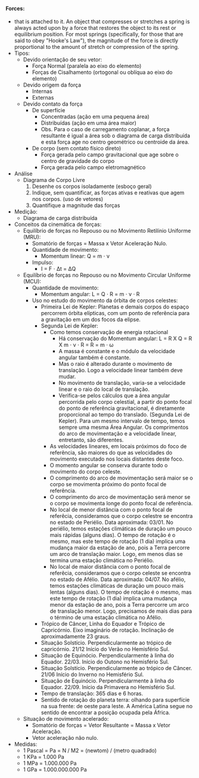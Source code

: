 #### Forces:
- that is attached to it. An object that compresses or stretches a spring is always acted upon by a force that restores the object to its rest or equilibrium position. For most springs (specifically, for those that are said to obey "Hooke's Law"), the magnitude of the force is directly proportional to the amount of stretch or compression of the spring.
- Tipos:
    - Devido orientação de seu vetor:
        - Força Normal (paralela ao eixo do elemento)
        - Forças de Cisalhamento (ortogonal ou oblíqua ao eixo do elemento)
    - Devido origem da força
        - Internas
        - Externas
    - Devido contato da força
        - De superfície
            - Concentradas (ação em uma pequena área)
            - Distribuídas (ação em uma área maior)
            - Obs. Para o caso de carregamento coplanar, a força resultante é igual a área sob o diagrama de carga distribuída e esta força age no centro geométrico ou centroide da área.
        - De corpo (sem contato físico direto)
            - Força gerada pelo campo gravitacional que age sobre o centro de gravidade do corpo
            - Força gerada pelo campo eletromagnético
- Análise
    - Diagrama de Corpo Livre
        1. Desenhe os corpos isoladamente (esboço geral)
        2. Indique, sem quantificar, as forças ativas e reativas que agem nos corpos. (uso de vetores)
        3. Quantifique a magnitude das forças
- Medição:
    - Diagrama de carga distribuída
- Conceitos da cinemática de forças:
    - Equilíbrio de forças no Repouso ou no Movimento Retilínio Uniforme (MRU): 
        - Somatório de forças = Massa x Vetor Aceleração Nulo. 
        - Quantidade de movimento: 
            - Momentum linear: Q = m &sdot; &nu;
        - Impulso:
            - I = F &sdot; &Delta;t = &Delta;Q
    - Equilíbrio de forças no Repouso ou no Movimento Circular Uniforme (MCU):
        - Quantidade de movimento: 
            - Momentum angular: L = Q &sdot; R = m &sdot; &nu; &sdot; R
        - Uso no estudo do movimento da órbita de corpos celestes:
            - Primeira Lei de Kepler: Planetas e demais corpos do espaço percorrem órbita elípticas, com um ponto de referência para a gravitação em um dos focos da elipse.
            - Segunda Lei de Kepler: 
                - Como temos conservação de energia rotacional
                    - Há conservação do Momentum angular: L = R X Q = R X m &sdot; &nu; &sdot; R = R = m &sdot; &omega;
                    - A massa é constante e o módulo da velocidade angular também é constante. 
                    - Mas o raio é alterado durante o movimento de translação. Logo a velocidade linear também deve mudar.
                    - No movimento de translação, varia-se a velocidade linear e o raio do local de translação. 
                    - Verifica-se pelos cálculos que a área angular percorrida pelo corpo celestial, a partir do ponto focal do ponto de referência gravitacional, é diretamente proporcional ao tempo do translado. (Segunda Lei de Kepler). Para um mesmo intervalo de tempo, temos sempre uma mesma Área Angular. Os comprimentos do arco de movimentação e a velocidade linear, entretanto, são diferentes.
                - As velocidades lineares, em locais próximos do foco de referência, são maiores do que as velocidades do movimento executado nos locais distantes deste foco.
                - O momento angular se conserva durante todo o movimento do corpo celeste.
                - O comprimento do arco de movimentação será maior se o corpo se movimenta próximo do ponto focal de referência.
                - O comprimento do arco de movimentação será menor se o corpo se movimenta longe do ponto focal de referência.
                - No local de menor distância com o ponto focal de referêcia, consideramos que o corpo celestre se encontra no estado de Periélio. Data aproximada: 03/01. No periélio, temos estações climáticas de duração um pouco mais rápidas (alguns dias). O tempo de rotação é o mesmo, mas este tempo de rotação (1 dia) implica uma mudança maior da estação de ano, pois a Terra percorre um arco de translação maior. Logo, em menos dias se termina uma estação climática no Periélio.
                - No local de maior distância com o ponto focal de referêcia, consideramos que o corpo celeste se encontra no estado de Afélio. Data aproximada: 04/07. No afélio, temos estações climáticas de duração um pouco mais lentas (alguns dias). O tempo de rotação é o mesmo, mas este tempo de rotação (1 dia) implica uma mudança menor da estação de ano, pois a Terra percorre um arco de translação menor. Logo, precisamos de mais dias para o término de uma estação climática no Afélio.
            - Trópico de Câncer, Linha do Equador e Trópico de Capricórnio. Eixo imaginário de rotação. Inclinação de aproximadamente 23 graus.
            - Situação Solstício. Perpendicularmente ao trópico de capricórnio. 21/12 Início do Verão no Hemisfério Sul.
            - Situação de Equinócio. Perpendicularmente à linha do Equador. 22/03. Início do Outono no Hemisfério Sul.
            - Situação Solstício. Perpendicularmente ao trópico de Câncer. 21/06 Início do Inverno no Hemisfério Sul.
            - Situação de Equinócio. Perpendicularmente à linha do Equador. 22/09. Início da Primavera no Hemisfério Sul.
            - Tempo de translação: 365 dias e 6 horas.
            - Sentido de rotação do planeta terra: olhando para superfície na sua frente: de oeste para leste. A América Latina segue no sentido de encontrar a posição ocupada pela África.
    - Situação de movimento acelerado: 
        - Somatório de forças = Vetor Resultante = Massa x Vetor Aceleração.
        - Vetor aceleração não nulo.
- Medidas:
    - 1 Pascal = Pa = N / M2 = (newtom) / (metro quadrado)
    - 1 KPa = 1.000 Pa
    - 1 MPa = 1.000.000 Pa
    - 1 GPa = 1.000.000.000 Pa 
